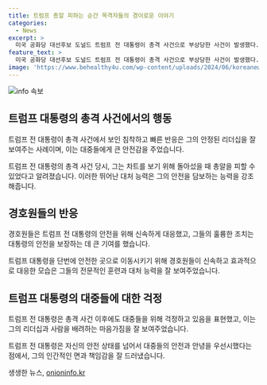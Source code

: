 ```yaml
---
title: 트럼프 총알 피하는 순간 목격자들의 경이로운 이야기
categories:
  - News
excerpt: >
  미국 공화당 대선후보 도널드 트럼프 전 대통령이 총격 사건으로 부상당한 사건이 발생했다. 트럼프는 총성이 울렬자 경호요원에 의해 부축을 받고 있는 동안 신발 좀 챙기자라며 지지자들 앞에서 주먹을 치켜들었다. 유세 참석자들은 공포에 떨고, 경호 요원들은 트럼프를 지키기 위해 만반의 준비를 했다. 사람들은 트럼프의 이루어진 행동에 충격을 받아 이 사건에 대한 더 많은 정보를 알고 싶어할 것으로 예상된다.
feature_text: >
  미국 공화당 대선후보 도널드 트럼프 전 대통령이 총격 사건으로 부상당한 사건이 발생했다. 트럼프는 총성이 울렬자 경호요원에 의해 부축을 받고 있는 동안 신발 좀 챙기자라며 지지자들 앞에서 주먹을 치켜들었다. 유세 참석자들은 공포에 떨고, 경호 요원들은 트럼프를 지키기 위해 만반의 준비를 했다. 사람들은 트럼프의 이루어진 행동에 충격을 받아 이 사건에 대한 더 많은 정보를 알고 싶어할 것으로 예상된다.
image: 'https://www.behealthy4u.com/wp-content/uploads/2024/06/koreanews.jpg'
---
```


<p><img src="https://www.behealthy4u.com/wp-content/uploads/2024/06/koreanews.jpg" alt="info 속보" /></p>

<h2 data-ke-size="size26">트럼프 대통령의 총격 사건에서의 행동</h2>

<p>트럼프 전 대통령이 총격 사건에서 보인 침착하고 빠른 반응은 그의 안정된 리더십을 잘 보여주는 사례이며, 이는 대중들에게 큰 안전감을 주었습니다.</p>

<p data-ke-size="size16">트럼프 전 대통령의 총격 사건 당시, 그는 차트를 보기 위해 돌아섰을 때 총알을 피할 수 있었다고 알려졌습니다. 이러한 뛰어난 대처 능력은 그의 안전을 담보하는 능력을 강조해줍니다.</p>

<h2 data-ke-size="size26">경호원들의 반응</h2>

<p>경호원들은 트럼프 전 대통령의 안전을 위해 신속하게 대응했고, 그들의 훌륭한 조치는 대통령의 안전을 보장하는 데 큰 기여를 했습니다.</p>

<p data-ke-size="size16">트럼프 대통령을 단번에 안전한 곳으로 이동시키기 위해 경호원들이 신속하고 효과적으로 대응한 모습은 그들의 전문적인 훈련과 대처 능력을 잘 보여주었습니다.</p>

<h2 data-ke-size="size26">트럼프 대통령의 대중들에 대한 걱정</h2>

<p>트럼프 전 대통령은 총격 사건 이후에도 대중들을 위해 걱정하고 있음을 표현했고, 이는 그의 리더십과 사람을 배려하는 마음가짐을 잘 보여주었습니다.</p>

<p data-ke-size="size16">트럼프 전 대통령은 자신의 안전 상태를 넘어서 대중들의 안전과 안녕을 우선시했다는 점에서, 그의 인간적인 면과 책임감을 잘 드러냈습니다.</p>
생생한 뉴스, <a href="https://onioninfo.kr" rel="dofollow">onioninfo.kr</a>


